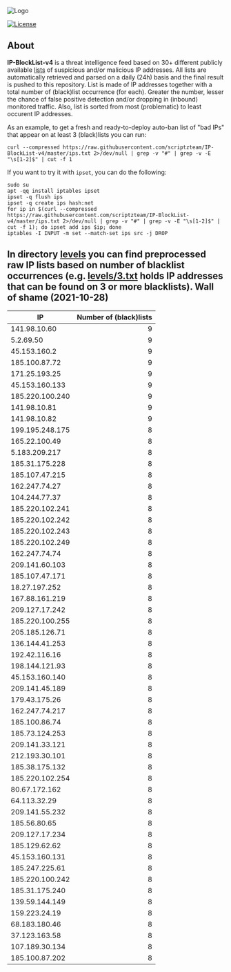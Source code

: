 ![Logo](https://i.imgur.com/PyKLAe7.png)

[![License](https://img.shields.io/badge/license-The_Unlicense-red.svg)](https://unlicense.org/)

About
----

**IP-BlockList-v4** is a threat intelligence feed based on 30+ different publicly available [lists](https://github.com/stamparm/maltrail) of suspicious and/or malicious IP addresses. All lists are automatically retrieved and parsed on a daily (24h) basis and the final result is pushed to this repository. List is made of IP addresses together with a total number of (black)list occurrence (for each). Greater the number, lesser the chance of false positive detection and/or dropping in (inbound) monitored traffic. Also, list is sorted from most (problematic) to least occurent IP addresses.

As an example, to get a fresh and ready-to-deploy auto-ban list of "bad IPs" that appear on at least 3 (black)lists you can run:

```
curl --compressed https://raw.githubusercontent.com/scriptzteam/IP-BlockList-v4/master/ips.txt 2>/dev/null | grep -v "#" | grep -v -E "\s[1-2]$" | cut -f 1
```

If you want to try it with `ipset`, you can do the following:

```
sudo su
apt -qq install iptables ipset
ipset -q flush ips
ipset -q create ips hash:net
for ip in $(curl --compressed https://raw.githubusercontent.com/scriptzteam/IP-BlockList-v4/master/ips.txt 2>/dev/null | grep -v "#" | grep -v -E "\s[1-2]$" | cut -f 1); do ipset add ips $ip; done
iptables -I INPUT -m set --match-set ips src -j DROP
```

In directory [levels](levels) you can find preprocessed raw IP lists based on number of blacklist occurrences (e.g. [levels/3.txt](levels/3.txt) holds IP addresses that can be found on 3 or more blacklists).
Wall of shame (2021-10-28)
----

|IP|Number of (black)lists|
|---|--:|
141.98.10.60|9
5.2.69.50|9
45.153.160.2|9
185.100.87.72|9
171.25.193.25|9
45.153.160.133|9
185.220.100.240|9
141.98.10.81|9
141.98.10.82|9
199.195.248.175|8
165.22.100.49|8
5.183.209.217|8
185.31.175.228|8
185.107.47.215|8
162.247.74.27|8
104.244.77.37|8
185.220.102.241|8
185.220.102.242|8
185.220.102.243|8
185.220.102.249|8
162.247.74.74|8
209.141.60.103|8
185.107.47.171|8
18.27.197.252|8
167.88.161.219|8
209.127.17.242|8
185.220.100.255|8
205.185.126.71|8
136.144.41.253|8
192.42.116.16|8
198.144.121.93|8
45.153.160.140|8
209.141.45.189|8
179.43.175.26|8
162.247.74.217|8
185.100.86.74|8
185.73.124.253|8
209.141.33.121|8
212.193.30.101|8
185.38.175.132|8
185.220.102.254|8
80.67.172.162|8
64.113.32.29|8
209.141.55.232|8
185.56.80.65|8
209.127.17.234|8
185.129.62.62|8
45.153.160.131|8
185.247.225.61|8
185.220.100.242|8
185.31.175.240|8
139.59.144.149|8
159.223.24.19|8
68.183.180.46|8
37.123.163.58|8
107.189.30.134|8
185.100.87.202|8
